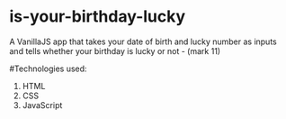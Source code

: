 # is-your-birthday-lucky

A VanillaJS app that takes your date of birth and lucky number as inputs and tells whether your birthday is lucky or not - (mark 11)

#Technologies used:

1. HTML
2. CSS
3. JavaScript
